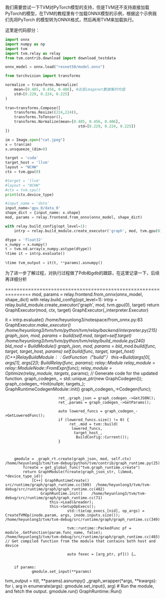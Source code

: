 
我们需要尝试一下TVM对PyTorch模型的支持，但是TVM还不支持直接加载PyTorch的模型，在TVM的教程里有个加载ONNX模型的示例，根据这个示例我们先将PyTorch
的模型转为ONNX格式，然后再用TVM来加载执行。


这里是代码部分：
```python
import onnx
import numpy as np
import tvm
import tvm.relay as relay
from tvm.contrib.download import download_testdata

onnx_model = onnx.load("resnet50/model.onnx")

from torchvision import transforms

normalize = transforms.Normalize(
    mean=[0.485, 0.456, 0.406], #这是imagenet數據集的均值
    std=[0.229, 0.224, 0.225]
)
 
tran=transforms.Compose([
    transforms.Resize((224,224)),
    transforms.ToTensor(),
    transforms.Normalize(mean=[0.485, 0.456, 0.406],
                                 std=[0.229, 0.224, 0.225])
])

im = Image.open("cat.jpeg")
x = tran(im)
x.unsqueeze_(dim=0)

target = 'cuda'
target_host = 'llvm'
layout = "NCHW"
ctx = tvm.gpu(0)

#target = 'llvm'
#layout = "NCHW"
#ctx = tvm.cpu()
print(ctx.device_type)

#input_name = 'data'
input_name='gpu_0/data_0'
shape_dict = {input_name: x.shape}
mod, params = relay.frontend.from_onnx(onnx_model, shape_dict)

with relay.build_config(opt_level=1):
    intrp = relay.build_module.create_executor('graph', mod, tvm.gpu(0), target)

dtype = 'float32'
x_numpy = x.numpy()
t = tvm.nd.array(x_numpy.astype(dtype))
%time it = intrp.evaluate()
    
%time tvm_output = it(t, **params).asnumpy()
```

为了进一步了解过程，对执行过程做了Pdb和gdb的跟踪，在这里记录一下，后续再详细分析

===============================================================
mod, params = relay.frontend.from_onnx(onnx_model, shape_dict)
with relay.build_config(opt_level=1):
    intrp = relay.build_module.create_executor('graph', mod, tvm.gpu(0), target)
	return GraphExecutor(mod, ctx, target)
	GraphExecutor(_interpreter.Executor)



it = intrp.evaluate()  /home/heyunlong3/notespace/from_onnx.py:83
	GraphExecutor._make_executor()  /home/heyunlong3/tvm/tvm/python/tvm/relay/backend/interpreter.py(215)
		graph_json, mod, params = build(self.mod, target=self.target)  /home/heyunlong3/tvm/tvm/python/tvm/relay/build_module.py(240)
    			bld_mod = BuildModule()
    			graph_json, mod, params = bld_mod.build(func, target, target_host, params)
				self._build(func, target, target_host)
				[C++]RelayBuildModule：：GetFunction（“build”）
					this->Build(args[0], args[1], args[2]);
						BuildRelay(func, params_);
							relay::Module relay_module = relay::ModuleNode::FromExpr(func);
							relay_module = Optimize(relay_module, targets_, params);
							// Generate code for the updated function.
							graph_codegen_ = std::unique_ptr<GraphCodegen>(new GraphCodegen());
							graph_codegen_->Init(nullptr, targets_);
								GraphRuntimeCodegenModule::init()
							graph_codegen_->Codegen(func);

							ret_.graph_json = graph_codegen_->GetJSON();
							ret_.params = graph_codegen_->GetParams();

							auto lowered_funcs = graph_codegen_->GetLoweredFunc();
							if (lowered_funcs.size() != 0) {
 								 ret_.mod = tvm::build(
  								  lowered_funcs,
 								   target_host_,
								    BuildConfig::Current());
							}



		gmodule = _graph_rt.create(graph_json, mod, self.ctx)  /home/heyunlong3/tvm/tvm-debug/python/tvm/contrib/graph_runtime.py(25)
			fcreate = get_global_func("tvm.graph_runtime.create")
			return GraphModule(fcreate(graph_json_str, libmod, *device_type_id))
				[C++] GraphRuntimeCreate()  src/runtime/graph/graph_runtime.cc(509)  /home/heyunlong3/tvm/tvm-debug/src/runtime/graph/graph_runtime.cc(482)
					GraphRuntime.init()    /home/heyunlong3/tvm/tvm-debug/src/runtime/graph/graph_runtime.cc(71)
						this->Load(&reader);  
						this->SetupOpExecs();  
    							std::tie(op_execs_[nid], op_args) = CreateTVMOp(inode.param, args, inode.inputs.size());   /home/heyunlong3/tvm/tvm-debug/src/runtime/graph/graph_runtime.cc(349)
 
  								tvm::runtime::PackedFunc pf = module_.GetFunction(param.func_name, false);   /home/heyunlong3/tvm/tvm-debug/src/runtime/graph/graph_runtime.cc(403) // Get compiled function from the module that contains both host and device  

  								auto fexec = [arg_ptr, pf]() {…


		if params:
    			gmodule.set_input(**params)


tvm_output = it(t, **params).asnumpy()
	_graph_wrapper(*args, **kwargs):
		for i, arg in enumerate(args):
    			gmodule.set_input(i, arg)
		# Run the module, and fetch the output.
		gmodule.run()
			GraphRuntime::Run()

